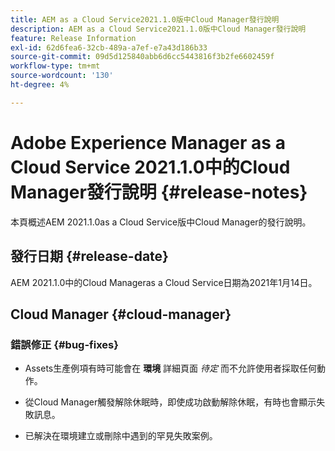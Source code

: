 ```yaml
---
title: AEM as a Cloud Service2021.1.0版中Cloud Manager發行說明
description: AEM as a Cloud Service2021.1.0版中Cloud Manager發行說明
feature: Release Information
exl-id: 62d6fea6-32cb-489a-a7ef-e7a43d186b33
source-git-commit: 09d5d125840abb6d6cc5443816f3b2fe6602459f
workflow-type: tm+mt
source-wordcount: '130'
ht-degree: 4%

---
```


# Adobe Experience Manager as a Cloud Service 2021.1.0中的Cloud Manager發行說明 {#release-notes}

本頁概述AEM 2021.1.0as a Cloud Service版中Cloud Manager的發行說明。

## 發行日期 {#release-date}

AEM 2021.1.0中的Cloud Manageras a Cloud Service日期為2021年1月14日。

## Cloud Manager {#cloud-manager}

### 錯誤修正  {#bug-fixes}

* Assets生產例項有時可能會在 **環境** 詳細頁面 *待定* 而不允許使用者採取任何動作。

* 從Cloud Manager觸發解除休眠時，即使成功啟動解除休眠，有時也會顯示失敗訊息。

* 已解決在環境建立或刪除中遇到的罕見失敗案例。
